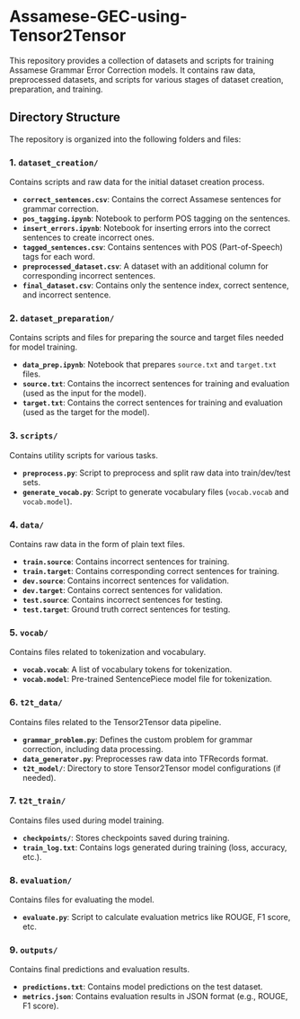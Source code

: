 # Assamese-GEC-using-Tensor2Tensor

This repository provides a collection of datasets and scripts for training Assamese Grammar Error Correction models. It contains raw data, preprocessed datasets, and scripts for various stages of dataset creation, preparation, and training.

## Directory Structure

The repository is organized into the following folders and files:

### 1. `dataset_creation/`
Contains scripts and raw data for the initial dataset creation process.

- **`correct_sentences.csv`**: Contains the correct Assamese sentences for grammar correction.
- **`pos_tagging.ipynb`**: Notebook to perform POS tagging on the sentences.
- **`insert_errors.ipynb`**: Notebook for inserting errors into the correct sentences to create incorrect ones.
- **`tagged_sentences.csv`**: Contains sentences with POS (Part-of-Speech) tags for each word.
- **`preprocessed_dataset.csv`**: A dataset with an additional column for corresponding incorrect sentences.
- **`final_dataset.csv`**: Contains only the sentence index, correct sentence, and incorrect sentence.



### 2. `dataset_preparation/`
Contains scripts and files for preparing the source and target files needed for model training.

- **`data_prep.ipynb`**: Notebook that prepares `source.txt` and `target.txt` files.
- **`source.txt`**: Contains the incorrect sentences for training and evaluation (used as the input for the model).
- **`target.txt`**: Contains the correct sentences for training and evaluation (used as the target for the model).

### 3. `scripts/`
Contains utility scripts for various tasks.

- **`preprocess.py`**: Script to preprocess and split raw data into train/dev/test sets.
- **`generate_vocab.py`**: Script to generate vocabulary files (`vocab.vocab` and `vocab.model`).

### 4. `data/`
Contains raw data in the form of plain text files.

- **`train.source`**: Contains incorrect sentences for training.
- **`train.target`**: Contains corresponding correct sentences for training.
- **`dev.source`**: Contains incorrect sentences for validation.
- **`dev.target`**: Contains correct sentences for validation.
- **`test.source`**: Contains incorrect sentences for testing.
- **`test.target`**: Ground truth correct sentences for testing.

### 5. `vocab/`
Contains files related to tokenization and vocabulary.

- **`vocab.vocab`**: A list of vocabulary tokens for tokenization.
- **`vocab.model`**: Pre-trained SentencePiece model file for tokenization.

### 6. `t2t_data/`
Contains files related to the Tensor2Tensor data pipeline.

- **`grammar_problem.py`**: Defines the custom problem for grammar correction, including data processing.
- **`data_generator.py`**: Preprocesses raw data into TFRecords format.
- **`t2t_model/`**: Directory to store Tensor2Tensor model configurations (if needed).

### 7. `t2t_train/`
Contains files used during model training.

- **`checkpoints/`**: Stores checkpoints saved during training.
- **`train_log.txt`**: Contains logs generated during training (loss, accuracy, etc.).

### 8. `evaluation/`
Contains files for evaluating the model.

- **`evaluate.py`**: Script to calculate evaluation metrics like ROUGE, F1 score, etc.

### 9. `outputs/`
Contains final predictions and evaluation results.

- **`predictions.txt`**: Contains model predictions on the test dataset.
- **`metrics.json`**: Contains evaluation results in JSON format (e.g., ROUGE, F1 score).



